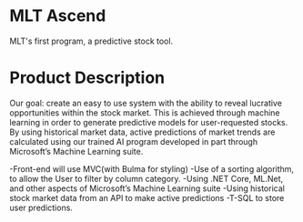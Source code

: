 # MLT Ascend
MLT's first program, a predictive stock tool.

# Product Description
Our goal: create an easy to use system with the ability to reveal lucrative opportunities within the stock market. This is achieved through machine learning in order to generate predictive models for user-requested stocks. By using historical market data, active predictions of market trends are calculated using our trained AI program developed in part through Microsoft’s Machine Learning suite. 

-Front-end will use MVC(with Bulma for styling)
-Use of a sorting algorithm, to allow the User to filter by column category. 
-Using .NET Core, ML.Net, and other aspects of Microsoft’s Machine Learning suite
-Using historical stock market data from an API to make active predictions
-T-SQL to store user predictions.

